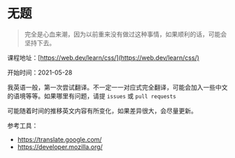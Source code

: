 # 无题

>完全是心血来潮，因为以前重来没有做过这种事情，如果顺利的话，可能会坚持下去。

课程地址：[https://web.dev/learn/css/](https://web.dev/learn/css/)

开始时间：2021-05-28

我英语一般，第一次尝试翻译。不一定一一对应式完全翻译，可能会加入一些中文的语境等等。如果哪里有问题，请提 `issues` 或 `pull requests`

可能随着时间的推移英文内容有所变化，如果差异很大，会尽量更新。

参考工具：
- https://translate.google.com/
- https://developer.mozilla.org/
